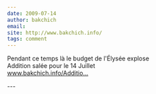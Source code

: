 ```yaml
---
date: 2009-07-14
author: bakchich
email: 
site: http://www.bakchich.info/
tags: comment
---
```


<p>Pendant ce temps là le budget de l'Élysée explose<br />
Addition salée pour le 14 Juillet<br />
<a href="http://www.bakchich.info/Addition-salee-pour-le-14-Juillet,08251.html" title="http://www.bakchich.info/Addition-salee-pour-le-14-Juillet,08251.html" rel="nofollow">www.bakchich.info/Additio...</a></p>
---